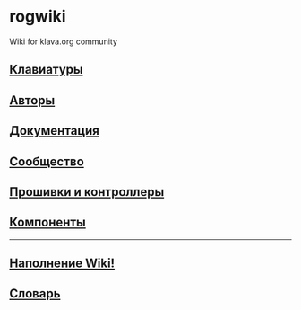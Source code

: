 # rogwiki
Wiki for klava.org community

## [Клавиатуры](keyboards.md)

## [Авторы](authors.md)

## [Документация](docs.md)

## [Сообщество](community.md)

## [Прошивки и контроллеры](wares.md)

## [Компоненты](components.md)

---
 
## [Наполнение Wiki!](wikifulling.md)  

## [Словарь](Articles/Glossary.md)  
  
